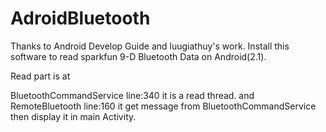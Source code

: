 AdroidBluetooth
===============
Thanks to Android Develop Guide and luugiathuy's work.
Install this software to read sparkfun 9-D Bluetooth Data on Android(2.1).


Read part is at

BluetoothCommandService  line:340 it is a read thread.
and
RemoteBluetooth          line:160 it get message from BluetoothCommandService then display it in main Activity.

